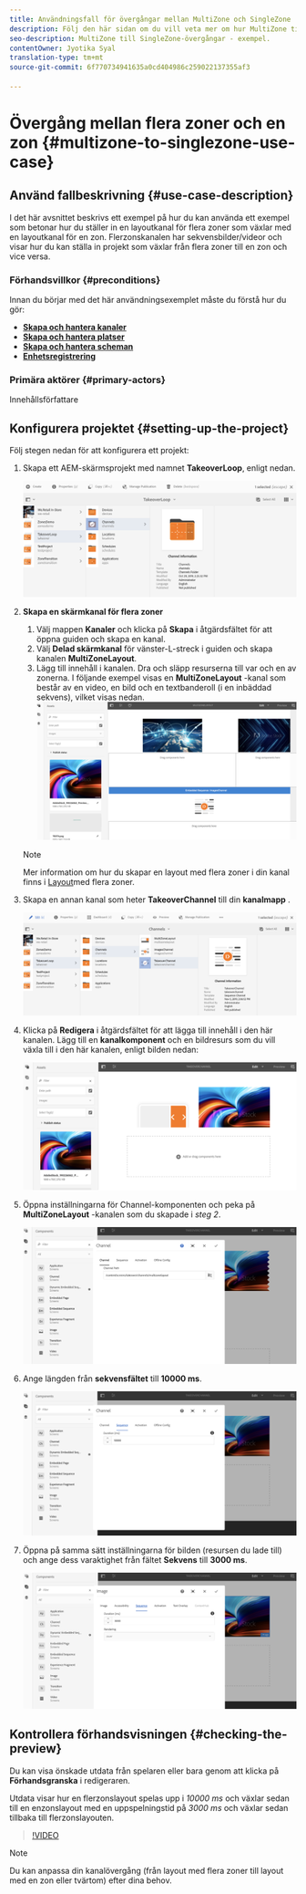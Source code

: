 ```yaml
---
title: Användningsfall för övergångar mellan MultiZone och SingleZone
description: Följ den här sidan om du vill veta mer om hur MultiZone till SingleZone-övergångar används.
seo-description: MultiZone till SingleZone-övergångar - exempel.
contentOwner: Jyotika Syal
translation-type: tm+mt
source-git-commit: 6f770734941635a0cd404986c259022137355af3

---
```



# Övergång mellan flera zoner och en zon {#multizone-to-singlezone-use-case}


## Använd fallbeskrivning {#use-case-description}

I det här avsnittet beskrivs ett exempel på hur du kan använda ett exempel som betonar hur du ställer in en layoutkanal för flera zoner som växlar med en layoutkanal för en zon. Flerzonskanalen har sekvensbilder/videor och visar hur du kan ställa in projekt som växlar från flera zoner till en zon och vice versa.

### Förhandsvillkor {#preconditions}

Innan du börjar med det här användningsexemplet måste du förstå hur du gör:

* **[Skapa och hantera kanaler](managing-channels.md)**
* **[Skapa och hantera platser](managing-locations.md)**
* **[Skapa och hantera scheman](managing-schedules.md)**
* **[Enhetsregistrering](device-registration.md)**

### Primära aktörer {#primary-actors}

Innehållsförfattare

## Konfigurera projektet {#setting-up-the-project}

Följ stegen nedan för att konfigurera ett projekt:

1. Skapa ett AEM-skärmsprojekt med namnet **TakeoverLoop**, enligt nedan.

   ![resurs](assets/mz-to-sz1.png)


1. **Skapa en skärmkanal för flera zoner**

   1. Välj mappen **Kanaler** och klicka på **Skapa** i åtgärdsfältet för att öppna guiden och skapa en kanal.
   1. Välj **Delad skärmkanal** för vänster-L-streck i guiden och skapa kanalen **MultiZoneLayout**.
   1. Lägg till innehåll i kanalen. Dra och släpp resurserna till var och en av zonerna. I följande exempel visas en **MultiZoneLayout** -kanal som består av en video, en bild och en textbanderoll (i en inbäddad sekvens), vilket visas nedan.
   ![resurs](assets/mz-to-sz2.png)

   >[!NOTE]
   >
   >Mer information om hur du skapar en layout med flera zoner i din kanal finns i [Layout](multi-zone-layout-aem-screens.md)med flera zoner.


1. Skapa en annan kanal som heter **TakeoverChannel** till din **kanalmapp** .

   ![resurs](assets/mz-to-sz3.png)

1. Klicka på **Redigera** i åtgärdsfältet för att lägga till innehåll i den här kanalen. Lägg till en **kanalkomponent** och en bildresurs som du vill växla till i den här kanalen, enligt bilden nedan:

   ![resurs](assets/mz-to-sz4.png)

1. Öppna inställningarna för Channel-komponenten och peka på **MultiZoneLayout** -kanalen som du skapade i *steg 2*.

   ![resurs](assets/mz-to-sz5.png)

1. Ange längden från **sekvensfältet** till **10000 ms**.

   ![resurs](assets/mz-to-sz6.png)

1. Öppna på samma sätt inställningarna för bilden (resursen du lade till) och ange dess varaktighet från fältet **Sekvens** till **3000 ms**.

   ![resurs](assets/mz-to-sz7.png)

## Kontrollera förhandsvisningen {#checking-the-preview}

Du kan visa önskade utdata från spelaren eller bara genom att klicka på **Förhandsgranska** i redigeraren.

Utdata visar hur en flerzonslayout spelas upp i *10000 ms* och växlar sedan till en enzonslayout med en uppspelningstid på *3000 ms* och växlar sedan tillbaka till flerzonslayouten.

>[!VIDEO](https://video.tv.adobe.com/v/30366)

>[!NOTE]
>
>Du kan anpassa din kanalövergång (från layout med flera zoner till layout med en zon eller tvärtom) efter dina behov.